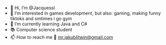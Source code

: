- 👋 Hi, I’m @Jacquessl
- 👀 I’m interested in games development, but also: gaming, making funny tiktoks and smtimes i go gym
- 🌱 I’m currently learning Java and C#
- 📚 Computer science student
- 📫 How to reach me 📩 mr.jakublitwin@gmail.com
